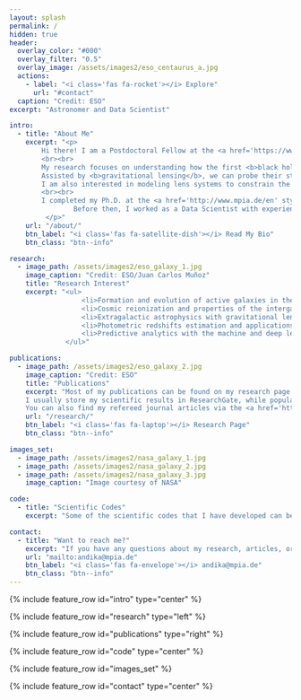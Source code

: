 ```yaml
---
layout: splash
permalink: /
hidden: true
header:
  overlay_color: "#000"
  overlay_filter: "0.5"
  overlay_image: /assets/images2/eso_centaurus_a.jpg
  actions:
    - label: "<i class='fas fa-rocket'></i> Explore"
      url: "#contact"
  caption: "Credit: ESO"
excerpt: "Astronomer and Data Scientist"

intro: 
  - title: "About Me"
    excerpt: "<p>
		Hi there! I am a Postdoctoral Fellow at the <a href='https://www.tum.de/en/' style='text-decoration:none'>Technical University of Munich</a> and <a href='https://www.mpa-garching.mpg.de/' style='text-decoration:none'>Max Planck Institute for Astrophysics</a> in Garching.
  		<br><br>
		My research focuses on understanding how the first <b>black holes</b> and <b>galaxies</b> assembled across cosmic time by studying <b>high-redshift quasars</b>.
		Assisted by <b>gravitational lensing</b>, we can probe their star formation and accretion processes in high fidelity.
		I am also interested in modeling lens systems to constrain the nature of <b>dark matter</b> and the processes that govern <b>cosmological structure formation</b>.
  		<br><br>
  		I completed my Ph.D. at the <a href='http://www.mpia.de/en' style='text-decoration:none'>Max Planck Institute for Astronomy</a> and <a href='https://www.ugent.be/en' style='text-decoration:none'>Ghent University</a> in 2022.
                Before then, I worked as a Data Scientist with experience in delivering insights via data analytics and advanced machine learning for the fintech/e-commerce business, products, and market.
	     </p>"
    url: "/about/"
    btn_label: "<i class='fas fa-satellite-dish'></i> Read My Bio"
    btn_class: "btn--info"

research:
  - image_path: /assets/images2/eso_galaxy_1.jpg
    image_caption: "Credit: ESO/Juan Carlos Muñoz"
    title: "Research Interest"
    excerpt: "<ul>
                  <li>Formation and evolution of active galaxies in the early universe.</li>
                  <li>Cosmic reionization and properties of the intergalactic medium at high redshifts.</li>
                  <li>Extragalactic astrophysics with gravitational lensing.</li>
                  <li>Photometric redshifts estimation and applications.</li>
                  <li>Predictive analytics with the machine and deep learning.</li>
              </ul>"

publications:
  - image_path: /assets/images2/eso_galaxy_2.jpg
    image_caption: "Credit: ESO"
    title: "Publications"
    excerpt: "Most of my publications can be found on my research page.
    I usually store my scientific results in ResearchGate, while popular articles about astronomy are posted in XploreAstro.
    You can also find my refereed journal articles via the <a href='https://ui.adsabs.harvard.edu/search/q=orcid%3A0000-0001-6102-9526&sort=date%20desc%2C%20bibcode%20desc&p_=0' style='text-decoration:none'>SAO/NASA ADS</a>."
    url: "/research/"
    btn_label: "<i class='fas fa-laptop'></i> Research Page"
    btn_class: "btn--info"

images_set:
  - image_path: /assets/images2/nasa_galaxy_1.jpg
  - image_path: /assets/images2/nasa_galaxy_2.jpg
  - image_path: /assets/images2/nasa_galaxy_3.jpg
    image_caption: "Image courtesy of NASA"

code: 
  - title: "Scientific Codes"
    excerpt: "Some of the scientific codes that I have developed can be found on my <a href='/codes/' style='text-decoration:none'>codes</a> page, or you can also go directly to my <a href='https://github.com/irhamta/' style='text-decoration:none'>GitHub</a> webpage."

contact:
  - title: "Want to reach me?"
    excerpt: "If you have any questions about my research, articles, or codes, feel free to contact me via this email. I can also be contacted informally through my social media below."
    url: "mailto:andika@mpia.de"
    btn_label: "<i class='fas fa-envelope'></i> andika@mpia.de"
    btn_class: "btn--info"
---
```


{% include feature_row id="intro" type="center" %}

{% include feature_row id="research" type="left" %}

{% include feature_row id="publications" type="right" %}

{% include feature_row id="code" type="center" %}

{% include feature_row id="images_set" %}

{% include feature_row id="contact" type="center" %}
